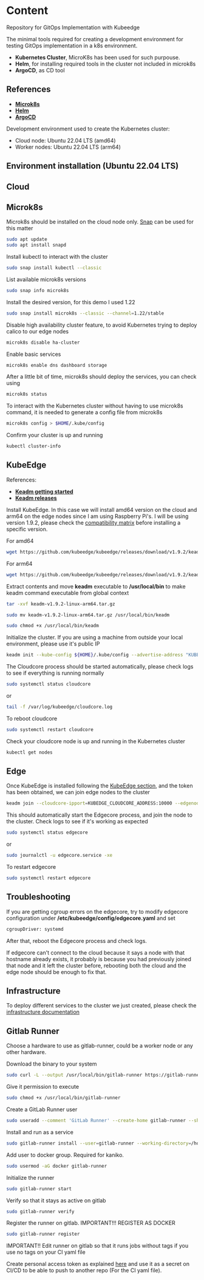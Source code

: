 # Content

Repository for GitOps Implementation with Kubeedge

The minimal tools required for creating a development environment for testing GitOps implementation in a k8s environment.

- **Kubernetes Cluster**, MicroK8s has been used for such purpouse.
- **Helm**, for installing required tools in the cluster not included in microk8s
- **ArgoCD**, as CD tool

## References

- [**Microk8s**](https://microk8s.io/)
- [**Helm**](https://helm.sh/)
- [**ArgoCD**](https://argo-cd.readthedocs.io/en/stable/)

Development environment used to create the Kubernetes cluster:

- Cloud node: Ubuntu 22.04 LTS (amd64)
- Worker nodes: Ubuntu 22.04 LTS (arm64)

## Environment installation (Ubuntu 22.04 LTS)

## Cloud

## Microk8s

Microk8s should be installed on the cloud node only. [Snap](https://snapcraft.io/docs) can be used for this matter

```sh
sudo apt update
sudo apt install snapd
```

Install kubectl to interact with the cluster

```sh
sudo snap install kubectl --classic
```

List available microk8s versions

```sh
sudo snap info microk8s
```

Install the desired version, for this demo I used 1.22

```sh
sudo snap install microk8s --classic --channel=1.22/stable
```

Disable high availability cluster feature, to avoid Kubernetes trying to deploy calico to our edge nodes

```sh
microk8s disable ha-cluster
```

Enable basic services

```sh
microk8s enable dns dashboard storage
```

After a little bit of time, microk8s should deploy the services, you can check using

```sh
microk8s status
```

To interact with the Kubernetes cluster without having to use microk8s command, it is needed to generate a config file from microk8s

```sh
microk8s config > $HOME/.kube/config
```

Confirm your cluster is up and running

```sh
kubectl cluster-info
```

## KubeEdge

References:

- [**Keadm getting started**](https://kubeedge.io/en/docs/setup/keadm/)
- [**Keadm releases**](https://github.com/kubeedge/kubeedge/releases)

Install KubeEdge. In this case we will install amd64 version on the cloud and arm64 on the edge nodes since I am using Raspberry Pi's. I will be using version 1.9.2, please check the [compatibility matrix](https://github.com/kubeedge/kubeedge#kubernetes-compatibility) before installing a specific version.

For amd64

```sh
wget https://github.com/kubeedge/kubeedge/releases/download/v1.9.2/keadm-v1.9.2-linux-amd64.tar.gz
```

For arm64

```sh
wget https://github.com/kubeedge/kubeedge/releases/download/v1.9.2/keadm-v1.9.2-linux-arm64.tar.gz 
```

Extract contents and move **keadm** executable to **/usr/local/bin** to make keadm command executable from global context

```sh
tar -xvf keadm-v1.9.2-linux-arm64.tar.gz

sudo mv keadm-v1.9.2-linux-arm64.tar.gz /usr/local/bin/keadm

sudo chmod +x /usr/local/bin/keadm
```

Initialize the cluster. If you are using a machine from outside your local environment, please use it's public IP

```sh
keadm init --kube-config ${HOME}/.kube/config --advertise-address "KUBEDGE_CLOUDCORE_ADDRESS"
```

The Cloudcore process should be started automatically, please check logs to see if everything is running normally

```sh
sudo systemctl status cloudcore
```

or

```sh
tail -f /var/log/kubeedge/cloudcore.log
```

To reboot cloudcore

```sh
sudo systemctl restart cloudcore
```

Check your cloudcore node is up and running in the Kubernetes cluster

```sh
kubectl get nodes
```

## Edge

Once KubeEdge is installed following the [KubeEdge section](https://github.com/alvarodev-lc/tfm-kubeedge#kubeedge), and the token has been obtained, we can join edge nodes to the cluster

```sh
keadm join --cloudcore-ipport=KUBEDGE_CLOUDCORE_ADDRESS:10000 --edgenode-name=<NODE-NAME> --token=<TOKEN> --kubeedge-version=<Version>
```

This should automatically start the Edgecore process, and join the node to the cluster. Check logs to see if it's working as expected

```sh
sudo systemctl status edgecore
```

or

```sh
sudo journalctl -u edgecore.service -xe
```

To restart edgecore

```sh
sudo systemctl restart edgecore
```

## Troubleshooting

If you are getting cgroup errors on the edgecore, try to modify edgecore configuration under **/etc/kubeedge/config/edgecore.yaml** and set

```sh
cgroupDriver: systemd
```

After that, reboot the Edgecore process and check logs.

If edgecore can't connect to the cloud because it says a node with that hostname already exists, it probably is because you had previously joined that node and it left the cluster before, rebooting both the cloud and the edge node should be enough to fix that.

## Infrastructure

To deploy different services to the cluster we just created, please check the [infrastructure documentation](https://github.com/alvarodev-lc/tfm-kubeedge/tree/master/infra)

## Gitlab Runner

Choose a hardware to use as gitlab-runner, could be a worker node or any other hardware.

Download the binary to your system

```sh
sudo curl -L --output /usr/local/bin/gitlab-runner https://gitlab-runner-downloads.s3.amazonaws.com/latest/binaries/gitlab-runner-linux-arm64
```

Give it permission to execute

```sh
sudo chmod +x /usr/local/bin/gitlab-runner
```

Create a GitLab Runner user

```sh
sudo useradd --comment 'GitLab Runner' --create-home gitlab-runner --shell /bin/bash
```

Install and run as a service

```sh
sudo gitlab-runner install --user=gitlab-runner --working-directory=/home/gitlab-runner
```

Add user to docker group. Required for kaniko.

```sh
sudo usermod -aG docker gitlab-runner
```

Initialize the runner

```sh
sudo gitlab-runner start
```

Verify so that it stays as active on gitlab

```sh
sudo gitlab-runner verify
```

Register the runner on gitlab. IMPORTANT!!! REGISTER AS DOCKER

```sh
sudo gitlab-runner register
```

IMPORTANT!! Edit runner on gitlab so that it runs jobs without tags if you use no tags on your CI yaml file

Create personal access token as explained [here](https://docs.gitlab.com/ee/user/profile/personal_access_tokens.html) and use it as a secret on CI/CD to be able to push to another repo (For the CI yaml file).
